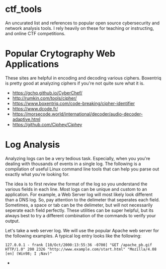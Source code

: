 # ctf_tools
An uncurated list and references to popular open source cybersecurity and network analysis tools. I rely heavily on these for teaching or instructing, and  online CTF competitions.

# Popular Crytography Web Applications
These sites are helpful in encoding and decoding various ciphers. Boxentriq is pretty good at analyzing ciphers if you're not quite sure what it is.
* https://gchq.github.io/CyberChef/
* http://rumkin.com/tools/cipher/
* https://www.boxentriq.com/code-breaking/cipher-identifier
* https://www.dcode.fr/
* https://morsecode.world/international/decoder/audio-decoder-adaptive.html
* https://github.com/Ciphey/Ciphey

# Log Analysis
Analyzing logs can be a very tedious task. Especially, when you you're dealing with thousands of events in a single log. The following is a compilation of useful Linux command line tools that can help you parse out exactly what you're looking for.

The idea is to first review the format of the log so you understand the various fields in each line. Most logs can be unique and custom to an application. For example, a Web Server log will most likely look different than a DNS log. So, pay attention to the delimeter that seperates each field. Sometimes, a space or tab can be the delimeter, but will not necessarily seperate each field perfectly. These utilities can be super helpful, but its always best to try a different combination of the commands to verify your output.

Let's take a web server log. We will use the popular Apache web server for the following examples. A typical log entry looks like the following:
```shell
127.0.0.1 - frank [10/Oct/2000:13:55:36 -0700] "GET /apache_pb.gif HTTP/1.0" 200 2326 "http://www.example.com/start.html" "Mozilla/4.08 [en] (Win98; I ;Nav)"
```

*    
